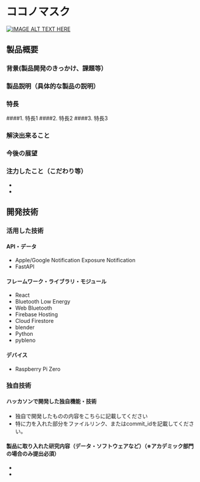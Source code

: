 # ココノマスク

[![IMAGE ALT TEXT HERE](![image](https://user-images.githubusercontent.com/38291975/139288053-7d97dbb4-4dde-4227-ab7d-8fa9bceea996.png))](https://user-images.githubusercontent.com/38291975/139288053-7d97dbb4-4dde-4227-ab7d-8fa9bceea996.png)

## 製品概要
### 背景(製品開発のきっかけ、課題等）
### 製品説明（具体的な製品の説明）
### 特長
####1. 特長1
####2. 特長2
####3. 特長3

### 解決出来ること
### 今後の展望
### 注力したこと（こだわり等）
* 
* 

## 開発技術
### 活用した技術
#### API・データ
* Apple/Google Notification Exposure Notification
* FastAPI


#### フレームワーク・ライブラリ・モジュール
* React
* Bluetooth Low Energy
* Web Bluetooth
* Firebase Hosting
* Cloud Firestore
* blender
* Python
* pybleno

#### デバイス
* Raspberry Pi Zero

### 独自技術
#### ハッカソンで開発した独自機能・技術
* 独自で開発したものの内容をこちらに記載してください
* 特に力を入れた部分をファイルリンク、またはcommit_idを記載してください。

#### 製品に取り入れた研究内容（データ・ソフトウェアなど）（※アカデミック部門の場合のみ提出必須）
* 
* 
